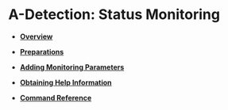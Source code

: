 # A-Detection: Status Monitoring<a name="EN-US_TOPIC_0296549224"></a>

-   **[Overview](overview-43.md)**  

-   **[Preparations](preparations-8.md)**  

-   **[Adding Monitoring Parameters](adding-monitoring-parameters.md)**  

-   **[Obtaining Help Information](obtaining-help-information-9.md)**  

-   **[Command Reference](command-reference-10.md)**  


